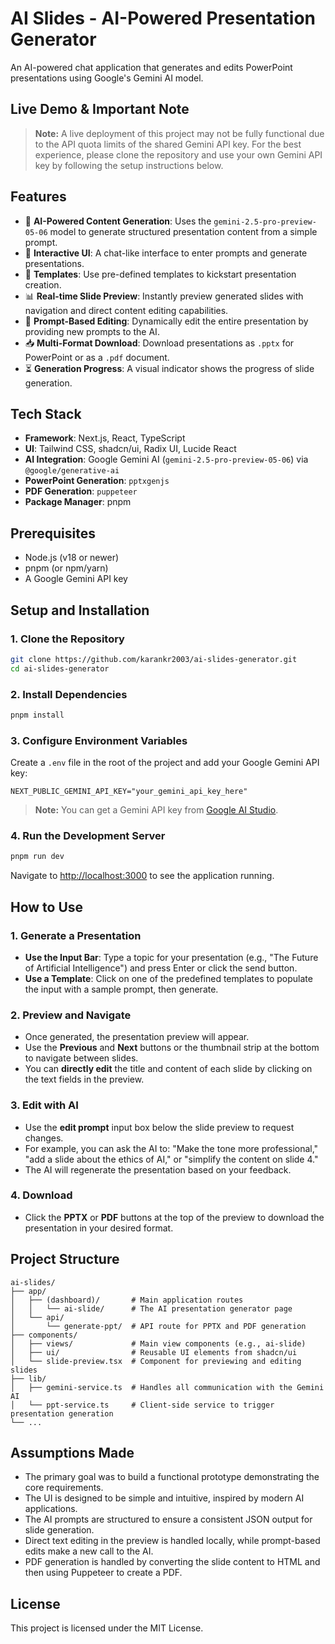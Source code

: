 # AI Slides - AI-Powered Presentation Generator

An AI-powered chat application that generates and edits PowerPoint presentations using Google's Gemini AI model.

## Live Demo & Important Note

> **Note:** A live deployment of this project may not be fully functional due to the API quota limits of the shared Gemini API key. For the best experience, please clone the repository and use your own Gemini API key by following the setup instructions below.

## Features

- 🤖 **AI-Powered Content Generation**: Uses the `gemini-2.5-pro-preview-05-06` model to generate structured presentation content from a simple prompt.
- 💬 **Interactive UI**: A chat-like interface to enter prompts and generate presentations.
- 🎨 **Templates**: Use pre-defined templates to kickstart presentation creation.
- 📊 **Real-time Slide Preview**: Instantly preview generated slides with navigation and direct content editing capabilities.
- 🔄 **Prompt-Based Editing**: Dynamically edit the entire presentation by providing new prompts to the AI.
- 📥 **Multi-Format Download**: Download presentations as `.pptx` for PowerPoint or as a `.pdf` document.
- ⏳ **Generation Progress**: A visual indicator shows the progress of slide generation.

## Tech Stack

- **Framework**: Next.js, React, TypeScript
- **UI**: Tailwind CSS, shadcn/ui, Radix UI, Lucide React
- **AI Integration**: Google Gemini AI (`gemini-2.5-pro-preview-05-06`) via `@google/generative-ai`
- **PowerPoint Generation**: `pptxgenjs`
- **PDF Generation**: `puppeteer`
- **Package Manager**: pnpm

## Prerequisites

- Node.js (v18 or newer)
- pnpm (or npm/yarn)
- A Google Gemini API key

## Setup and Installation

### 1. Clone the Repository

```bash
git clone https://github.com/karankr2003/ai-slides-generator.git
cd ai-slides-generator
```

### 2. Install Dependencies

```bash
pnpm install
```

### 3. Configure Environment Variables

Create a `.env` file in the root of the project and add your Google Gemini API key:

```env
NEXT_PUBLIC_GEMINI_API_KEY="your_gemini_api_key_here"
```

> **Note:** You can get a Gemini API key from [Google AI Studio](https://makersuite.google.com/app/apikey).

### 4. Run the Development Server

```bash
pnpm run dev
```

Navigate to [http://localhost:3000](http://localhost:3000) to see the application running.

## How to Use

### 1. Generate a Presentation

- **Use the Input Bar**: Type a topic for your presentation (e.g., "The Future of Artificial Intelligence") and press Enter or click the send button.
- **Use a Template**: Click on one of the predefined templates to populate the input with a sample prompt, then generate.

### 2. Preview and Navigate

- Once generated, the presentation preview will appear.
- Use the **Previous** and **Next** buttons or the thumbnail strip at the bottom to navigate between slides.
- You can **directly edit** the title and content of each slide by clicking on the text fields in the preview.

### 3. Edit with AI

- Use the **edit prompt** input box below the slide preview to request changes.
- For example, you can ask the AI to: "Make the tone more professional," "add a slide about the ethics of AI," or "simplify the content on slide 4."
- The AI will regenerate the presentation based on your feedback.

### 4. Download

- Click the **PPTX** or **PDF** buttons at the top of the preview to download the presentation in your desired format.

## Project Structure

```
ai-slides/
├── app/
│   ├── (dashboard)/       # Main application routes
│   │   └── ai-slide/      # The AI presentation generator page
│   └── api/
│       └── generate-ppt/  # API route for PPTX and PDF generation
├── components/
│   ├── views/             # Main view components (e.g., ai-slide)
│   ├── ui/                # Reusable UI elements from shadcn/ui
│   └── slide-preview.tsx  # Component for previewing and editing slides
├── lib/
│   ├── gemini-service.ts  # Handles all communication with the Gemini AI
│   └── ppt-service.ts     # Client-side service to trigger presentation generation
└── ...
```

## Assumptions Made

- The primary goal was to build a functional prototype demonstrating the core requirements.
- The UI is designed to be simple and intuitive, inspired by modern AI applications.
- The AI prompts are structured to ensure a consistent JSON output for slide generation.
- Direct text editing in the preview is handled locally, while prompt-based edits make a new call to the AI.
- PDF generation is handled by converting the slide content to HTML and then using Puppeteer to create a PDF.

## License

This project is licensed under the MIT License.


